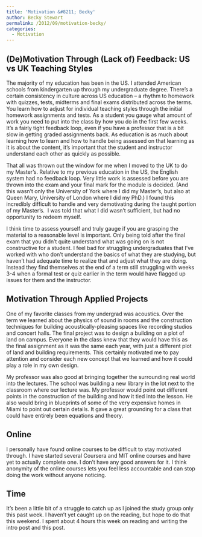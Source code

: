 ```yaml
---
title: 'Motivation &#8211; Becky'
author: Becky Stewart
permalink: /2012/09/motivation-becky/
categories:
  - Motivation
---
```

## (De)Motivation Through (Lack of) Feedback: US vs UK Teaching Styles

The majority of my education has been in the US. I attended American schools from kindergarten up through my undergraduate degree. There&#8217;s a certain consistency in culture across US education &#8211; a rhythm to homework with quizzes, tests, midterms and final exams distributed across the terms. You learn how to adjust for individual teaching styles through the initial homework assignments and tests. As a student you gauge what amount of work you need to put into the class by how you do in the first few weeks. It&#8217;s a fairly tight feedback loop, even if you have a professor that is a bit slow in getting graded assignments back. As education is as much about learning how to learn and how to handle being assessed on that learning as it is about the content, it&#8217;s important that the student and instructor understand each other as quickly as possible.

That all was thrown out the window for me when I moved to the UK to do my Master&#8217;s. Relative to my previous education in the US, the English system had no feedback loop. Very little work is assessed before you are thrown into the exam and your final mark for the module is decided. (And this wasn&#8217;t only the University of York where I did my Master&#8217;s, but also at Queen Mary, University of London where I did my PhD.) I found this incredibly difficult to handle and very demotivating during the taught portion of my Master&#8217;s.  I was told that what I did wasn&#8217;t sufficient, but had no opportunity to redeem myself.

I think time to assess yourself and truly gauge if you are grasping the material to a reasonable level is important. Only being told after the final exam that you didn&#8217;t quite understand what was going on is not constructive for a student. I feel bad for struggling undergraduates that I&#8217;ve worked with who don&#8217;t understand the basics of what they are studying, but haven&#8217;t had adequate time to realize that and adjust what they are doing. Instead they find themselves at the end of a term still struggling with weeks 3-4 when a formal test or quiz earlier in the term would have flagged up issues for them and the instructor.

## Motivation Through Applied Projects

One of my favorite classes from my undergrad was acoustics. Over the term we learned about the physics of sound in rooms and the construction techniques for building acoustically-pleasing spaces like recording studios and concert halls. The final project was to design a building on a plot of land on campus. Everyone in the class knew that they would have this as the final assignment as it was the same each year, with just a different plot of land and building requirements. This certainly motivated me to pay attention and consider each new concept that we learned and how it could play a role in my own design. 

My professor was also good at bringing together the surrounding real world into the lectures. The school was building a new library in the lot next to the classroom where our lecture was. My professor would point out different points in the construction of the building and how it tied into the lesson. He also would bring in blueprints of some of the very expensive homes in Miami to point out certain details. It gave a great grounding for a class that could have entirely been equations and theory.

## Online

I personally have found online courses to be difficult to stay motivated through. I have started several Coursera and MIT online courses and have yet to actually complete one. I don&#8217;t have any good answers for it. I think anonymity of the online courses lets you feel less accountable and can stop doing the work without anyone noticing.

## Time

It&#8217;s been a little bit of a struggle to catch up as I joined the study group only this past week. I haven&#8217;t yet caught up on the reading, but hope to do that this weekend. I spent about 4 hours this week on reading and writing the intro post and this post.
